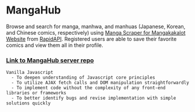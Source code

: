 # MangaHub

Browse and search for manga, manhwa, and manhuas (Japanese, Korean, and Chinese comics, respectively) using [Manga Scraper for Mangakakalot Website](https://rapidapi.com/emrade95/api/manga-scraper-for-mangakakalot-website/) from [RapidAPI](https://rapidapi.com/). Registered users are able to save their favorite comics and view them all in their profile.

### [Link to MangaHub server repo](https://github.com/jojo-138/mangahub-server)

    Vanilla Javascript
      - To deepen understanding of Javascript core principles
      - To utilize AJAX fetch calls and DOM manipulation straightforwardly
      - To implement code without the complexity of any front-end libraries or frameworks
      - To better identify bugs and revise implementation with simple solutions quickly
